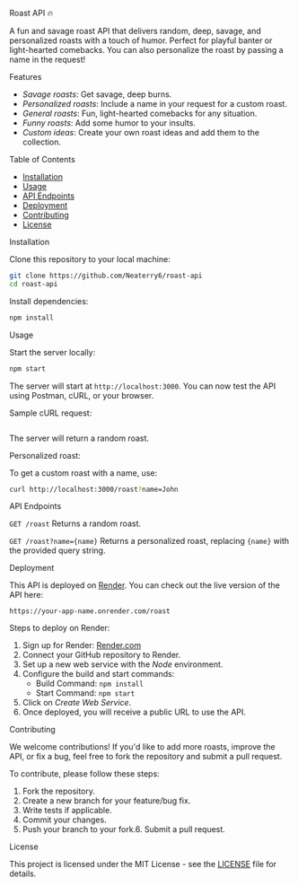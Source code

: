 


Roast API 🔥

A fun and savage roast API that delivers random, deep, savage, and personalized roasts with a touch of humor. Perfect for playful banter or light-hearted comebacks. You can also personalize the roast by passing a name in the request!

Features

- *Savage roasts*: Get savage, deep burns.
- *Personalized roasts*: Include a name in your request for a custom roast.
- *General roasts*: Fun, light-hearted comebacks for any situation.
- *Funny roasts*: Add some humor to your insults.
- *Custom ideas*: Create your own roast ideas and add them to the collection.

Table of Contents

- [Installation](#installation)
- [Usage](#usage)
- [API Endpoints](#api-endpoints)
- [Deployment](#deployment)
- [Contributing](#contributing)
- [License](#license)

Installation

Clone this repository to your local machine:

```bash
git clone https://github.com/Neaterry6/roast-api
cd roast-api
```

Install dependencies:

```bash
npm install
```

Usage

Start the server locally:

```bash
npm start
```

The server will start at `http://localhost:3000`. You can now test the API using Postman, cURL, or your browser.

Sample cURL request:

```bashcurl http://localhost:3000/roast
```

The server will return a random roast.

Personalized roast:

To get a custom roast with a name, use:

```bash
curl http://localhost:3000/roast?name=John
```

API Endpoints

`GET /roast`
Returns a random roast.

`GET /roast?name={name}`
Returns a personalized roast, replacing `{name}` with the provided query string.

Deployment

This API is deployed on [Render](https://render.com/). You can check out the live version of the API here:

```
https://your-app-name.onrender.com/roast
```

Steps to deploy on Render:

1. Sign up for Render: [Render.com](https://render.com/)
2. Connect your GitHub repository to Render.
3. Set up a new web service with the *Node* environment.
4. Configure the build and start commands:
   - Build Command: `npm install`
   - Start Command: `npm start`
5. Click on *Create Web Service*.
6. Once deployed, you will receive a public URL to use the API.

Contributing

We welcome contributions! If you'd like to add more roasts, improve the API, or fix a bug, feel free to fork the repository and submit a pull request.

To contribute, please follow these steps:

1. Fork the repository.
2. Create a new branch for your feature/bug fix.
3. Write tests if applicable.
4. Commit your changes.
5. Push your branch to your fork.6. Submit a pull request.

License

This project is licensed under the MIT License - see the [LICENSE](LICENSE) file for details.
